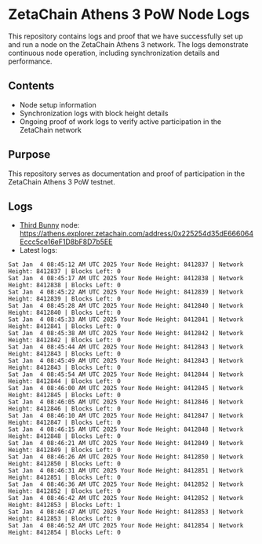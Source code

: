 # ZetaChain Athens 3 PoW Node Logs
This repository contains logs and proof that we have successfully set up and run a node on the ZetaChain Athens 3 network. The logs demonstrate continuous node operation, including synchronization details and performance.

## Contents
- Node setup information
- Synchronization logs with block height details
- Ongoing proof of work logs to verify active participation in the ZetaChain network

## Purpose
This repository serves as documentation and proof of participation in the ZetaChain Athens 3 PoW testnet.

## Logs

- [Third Bunny](https://thirdbunny.xyz/) node: https://athens.explorer.zetachain.com/address/0x225254d35dE666064Eccc5ce16eF1D8bF8D7b5EE
- Latest logs:
```
Sat Jan  4 08:45:12 AM UTC 2025 Your Node Height: 8412837 | Network Height: 8412837 | Blocks Left: 0
Sat Jan  4 08:45:17 AM UTC 2025 Your Node Height: 8412838 | Network Height: 8412838 | Blocks Left: 0
Sat Jan  4 08:45:22 AM UTC 2025 Your Node Height: 8412839 | Network Height: 8412839 | Blocks Left: 0
Sat Jan  4 08:45:28 AM UTC 2025 Your Node Height: 8412840 | Network Height: 8412840 | Blocks Left: 0
Sat Jan  4 08:45:33 AM UTC 2025 Your Node Height: 8412841 | Network Height: 8412841 | Blocks Left: 0
Sat Jan  4 08:45:38 AM UTC 2025 Your Node Height: 8412842 | Network Height: 8412842 | Blocks Left: 0
Sat Jan  4 08:45:44 AM UTC 2025 Your Node Height: 8412843 | Network Height: 8412843 | Blocks Left: 0
Sat Jan  4 08:45:49 AM UTC 2025 Your Node Height: 8412843 | Network Height: 8412843 | Blocks Left: 0
Sat Jan  4 08:45:54 AM UTC 2025 Your Node Height: 8412844 | Network Height: 8412844 | Blocks Left: 0
Sat Jan  4 08:46:00 AM UTC 2025 Your Node Height: 8412845 | Network Height: 8412845 | Blocks Left: 0
Sat Jan  4 08:46:05 AM UTC 2025 Your Node Height: 8412846 | Network Height: 8412846 | Blocks Left: 0
Sat Jan  4 08:46:10 AM UTC 2025 Your Node Height: 8412847 | Network Height: 8412847 | Blocks Left: 0
Sat Jan  4 08:46:15 AM UTC 2025 Your Node Height: 8412848 | Network Height: 8412848 | Blocks Left: 0
Sat Jan  4 08:46:21 AM UTC 2025 Your Node Height: 8412849 | Network Height: 8412849 | Blocks Left: 0
Sat Jan  4 08:46:26 AM UTC 2025 Your Node Height: 8412850 | Network Height: 8412850 | Blocks Left: 0
Sat Jan  4 08:46:31 AM UTC 2025 Your Node Height: 8412851 | Network Height: 8412851 | Blocks Left: 0
Sat Jan  4 08:46:36 AM UTC 2025 Your Node Height: 8412852 | Network Height: 8412852 | Blocks Left: 0
Sat Jan  4 08:46:42 AM UTC 2025 Your Node Height: 8412852 | Network Height: 8412853 | Blocks Left: 1
Sat Jan  4 08:46:47 AM UTC 2025 Your Node Height: 8412853 | Network Height: 8412853 | Blocks Left: 0
Sat Jan  4 08:46:52 AM UTC 2025 Your Node Height: 8412854 | Network Height: 8412854 | Blocks Left: 0
```
